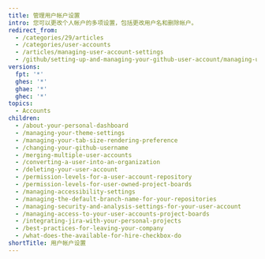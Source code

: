 ```yaml
---
title: 管理用户帐户设置
intro: 您可以更改个人帐户的多项设置，包括更改用户名和删除帐户。
redirect_from:
  - /categories/29/articles
  - /categories/user-accounts
  - /articles/managing-user-account-settings
  - /github/setting-up-and-managing-your-github-user-account/managing-user-account-settings
versions:
  fpt: '*'
  ghes: '*'
  ghae: '*'
  ghec: '*'
topics:
  - Accounts
children:
  - /about-your-personal-dashboard
  - /managing-your-theme-settings
  - /managing-your-tab-size-rendering-preference
  - /changing-your-github-username
  - /merging-multiple-user-accounts
  - /converting-a-user-into-an-organization
  - /deleting-your-user-account
  - /permission-levels-for-a-user-account-repository
  - /permission-levels-for-user-owned-project-boards
  - /managing-accessibility-settings
  - /managing-the-default-branch-name-for-your-repositories
  - /managing-security-and-analysis-settings-for-your-user-account
  - /managing-access-to-your-user-accounts-project-boards
  - /integrating-jira-with-your-personal-projects
  - /best-practices-for-leaving-your-company
  - /what-does-the-available-for-hire-checkbox-do
shortTitle: 用户帐户设置
---
```


